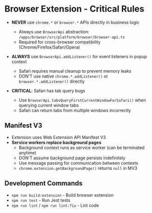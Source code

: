 # Browser Extension - Critical Rules

- **NEVER** use `chrome.*` or `browser.*` APIs directly in business logic
  - Always use `BrowserApi` abstraction: `/apps/browser/src/platform/browser/browser-api.ts`
  - Required for cross-browser compatibility (Chrome/Firefox/Safari/Opera)

- **ALWAYS** use `BrowserApi.addListener()` for event listeners in popup context
  - Safari requires manual cleanup to prevent memory leaks
  - DON'T use native `chrome.*.addListener()` or `browser.*.addListener()` directly

- **CRITICAL**: Safari has tab query bugs
  - Use `BrowserApi.tabsQueryFirstCurrentWindowForSafari()` when querying current window tabs
  - Safari can return tabs from multiple windows incorrectly

## Manifest V3

- Extension uses Web Extension API Manifest V3
- **Service workers replace background pages**
  - Background context runs as service worker (can be terminated anytime)
  - DON'T assume background page persists indefinitely
  - Use message passing for communication between contexts
  - `chrome.extension.getBackgroundPage()` returns `null` in MV3

## Development Commands

- `npm run build:extension` - Build browser extension
- `npm run test` - Run Jest tests
- `npm run lint` / `npm run lint:fix` - Lint code
